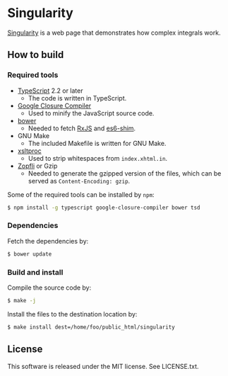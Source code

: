 Singularity
===========

[Singularity](https://miz-ar.info/math/singularity/) is a web page that demonstrates how complex integrals work.

## How to build

### Required tools

- [TypeScript](http://www.typescriptlang.org/) 2.2 or later
    - The code is written in TypeScript.
- [Google Closure Compiler](https://developers.google.com/closure/compiler/)
    - Used to minify the JavaScript source code.
- [bower](http://bower.io/)
    - Needed to fetch [RxJS](https://github.com/Reactive-Extensions/RxJS/) and [es6-shim](https://github.com/paulmillr/es6-shim/).
- GNU Make
    - The included Makefile is written for GNU Make.
- [xsltproc](http://www.xmlsoft.org/)
    - Used to strip whitespaces from `index.xhtml.in`.
- [Zopfli](https://github.com/google/zopfli/) or Gzip
    - Needed to generate the gzipped version of the files, which can be served as `Content-Encoding: gzip`.

Some of the required tools can be installed by `npm`:

```bash
$ npm install -g typescript google-closure-compiler bower tsd
```

### Dependencies

Fetch the dependencies by:

```bash
$ bower update
```

### Build and install

Compile the source code by:

```bash
$ make -j
```

Install the files to the destination location by:

```bash
$ make install dest=/home/foo/public_html/singularity
```

## License

This software is released under the MIT license.
See LICENSE.txt.
